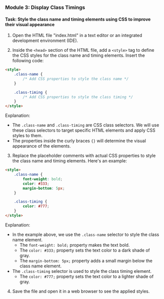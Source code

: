 
### Module 3: Display Class Timings

#### Task: Style the class name and timing elements using CSS to improve their visual appearance

1. Open the HTML file "index.html" in a text editor or an integrated development environment (IDE).

2. Inside the `<head>` section of the HTML file, add a `<style>` tag to define the CSS styles for the class name and timing elements. Insert the following code:

```html
<style>
    .class-name {
        /* Add CSS properties to style the class name */
    }

    .class-timing {
        /* Add CSS properties to style the class timing */
    }
</style>
```

Explanation:
- The `.class-name` and `.class-timing` are CSS class selectors. We will use these class selectors to target specific HTML elements and apply CSS styles to them.
- The properties inside the curly braces `{}` will determine the visual appearance of the elements.

3. Replace the placeholder comments with actual CSS properties to style the class name and timing elements. Here's an example:

```html
<style>
    .class-name {
        font-weight: bold;
        color: #333;
        margin-bottom: 5px;
    }

    .class-timing {
        color: #777;
    }
</style>
```

Explanation:
- In the example above, we use the `.class-name` selector to style the class name element.
  - The `font-weight: bold;` property makes the text bold.
  - The `color: #333;` property sets the text color to a dark shade of gray.
  - The `margin-bottom: 5px;` property adds a small margin below the class name element.
- The `.class-timing` selector is used to style the class timing element.
  - The `color: #777;` property sets the text color to a lighter shade of gray.

4. Save the file and open it in a web browser to see the applied styles.

